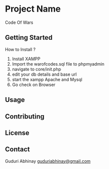 # Project Name

Code Of Wars

## Getting Started
 How to Install ?

 1. Install XAMPP 
 2. Import the warofcodes.sql file to phpmyadmin
 3. navigate to core/init.php 
 4. edit your db details and base url
 5. start the xampp Apache and Mysql
 6. Go check on Browser

## Usage



## Contributing



## License



## Contact

Guduri Abhinay
guduriabhinay@gmail.com

